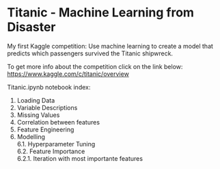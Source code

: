 # Titanic - Machine Learning from Disaster

My first Kaggle competition: Use machine learning to create a model that predicts which passengers survived the Titanic shipwreck.

To get more info about the competition click on the link below:<br>
https://www.kaggle.com/c/titanic/overview


Titanic.ipynb notebook index:

1. Loading Data
2. Variable Descriptions
3. Missing Values
4. Correlation between features
5. Feature Engineering
6. Modelling<br>
6.1. Hyperparameter Tuning<br>
6.2. Feature Importance<br>
6.2.1. Iteration with most importante features<br>

